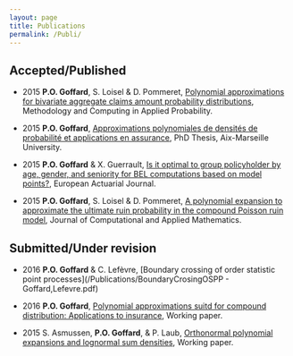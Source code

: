 ```yaml
---
layout: page
title: Publications
permalink: /Publi/
---
```


## Accepted/Published

* 2015 **P.O. Goffard**, S. Loisel & D. Pommeret, [Polynomial approximations for bivariate aggregate claims amount probability distributions](/Publications/Goffard_Loisel_Pommeret_RevisedVersion1.pdf), Methodology and Computing in Applied Probability.

* 2015 **P.O. Goffard**, [Approximations polynomiales de densités de probabilité et applications en assurance](/Publications/Main.pdf), PhD Thesis, Aix-Marseille University.

* 2015 **P.O. Goffard** & X. Guerrault, [Is it optimal to group policyholder by age, gender, and seniority for BEL computations based on model points?](/Publications/DraftMPGrouping.pdf), European Actuarial Journal.

* 2015 **P.O. Goffard**, S. Loisel & D. Pommeret, [A polynomial expansion to approximate the ultimate ruin probability in the compound Poisson ruin model](/Publications/Goffard_Loisel_Pommeret_June2015_Ruin_Probability_Approximation.pdf), Journal of Computational and Applied Mathematics.

## Submitted/Under revision

* 2016 **P.O. Goffard** & C. Lefèvre, [Boundary crossing of order statistic point processes](/Publications/BoundaryCrosingOSPP - Goffard,Lefevre.pdf)

* 2016 **P.O. Goffard**, [Polynomial approximations suitd for compound distribution: Applications to insurance](/Publications/GoffardPO_SCOR_Paper.pdf), Working paper.

* 2015 S. Asmussen, **P.O. Goffard**, & P. Laub, [Orthonormal polynomial expansions and lognormal sum densities](/Publications/Asmussen_Goffard_Laub_LogNormalPolynomialApproximation.pdf), Working paper.

